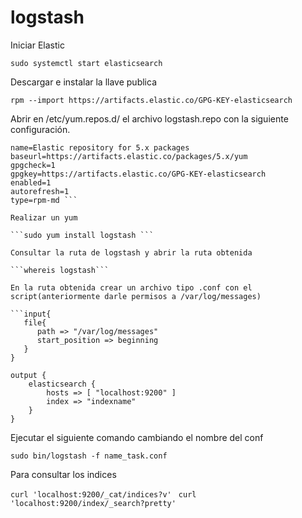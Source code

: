 # logstash

 Iniciar Elastic 

```sudo systemctl start elasticsearch ```

Descargar e instalar la llave publica 

```rpm --import https://artifacts.elastic.co/GPG-KEY-elasticsearch```

Abrir en /etc/yum.repos.d/ el archivo logstash.repo con la siguiente configuración.

```[logstash-5.x]
name=Elastic repository for 5.x packages
baseurl=https://artifacts.elastic.co/packages/5.x/yum
gpgcheck=1
gpgkey=https://artifacts.elastic.co/GPG-KEY-elasticsearch
enabled=1
autorefresh=1
type=rpm-md ```

Realizar un yum

```sudo yum install logstash ```

Consultar la ruta de logstash y abrir la ruta obtenida

```whereis logstash```

En la ruta obtenida crear un archivo tipo .conf con el script(anteriormente darle permisos a /var/log/messages)

```input{
   file{
      path => "/var/log/messages"
      start_position => beginning
   }
}

output {
    elasticsearch {
        hosts => [ "localhost:9200" ]
        index => "indexname"
    }
}
```

Ejecutar el siguiente comando cambiando el nombre del conf

```sudo bin/logstash -f name_task.conf ```



Para consultar los indices

```curl 'localhost:9200/_cat/indices?v' ```
```curl 'localhost:9200/index/_search?pretty'```







